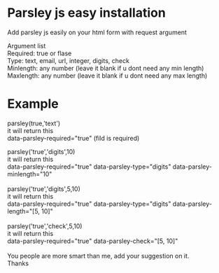 # Parsley js easy installation
Add parsley js easily on your html form with request argument

Argument list <br>
Required: true or flase <br>
Type: text, email, url, integer, digits, check <br>
Minlength: any number (leave it blank if u dont need any min length) <br>
Maxlength: any number (leave it blank if u dont need any max length) <br>

# Example
parsley(true,'text')   <br>
it will return this  <br>
data-parsley-required="true" (fild is required) <br>

parsley('true','digits',10) <br>
it will return this  <br>
data-parsley-required="true" data-parsley-type="digits" data-parsley-minlength="10"  <br>
 <br>
parsley('true','digits',5,10) <br>
it will return this  <br>
data-parsley-required="true" data-parsley-type="digits" data-parsley-length="[5, 10]" <br>
 <br>
parsley('true','check',5,10) <br>
it will return this  <br>
data-parsley-required="true" data-parsley-check="[5, 10]" <br>
<br>
You people are more smart than me, add your suggestion on it.<br>
Thanks<br>
